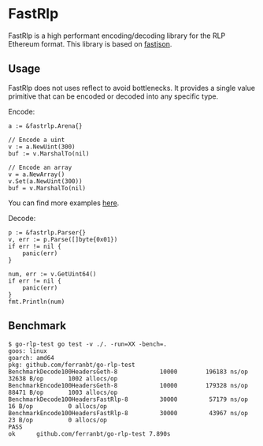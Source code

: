
# FastRlp

FastRlp is a high performant encoding/decoding library for the RLP Ethereum format. This library is based on [fastjson](https://github.com/valyala/fastjson).

## Usage

FastRlp does not uses reflect to avoid bottlenecks. It provides a single value primitive that can be encoded or decoded into any specific type.

Encode: 

```
a := &fastrlp.Arena{}

// Encode a uint
v := a.NewUint(300)
buf := v.MarshalTo(nil)

// Encode an array
v = a.NewArray()
v.Set(a.NewUint(300))
buf = v.MarshalTo(nil)
```

You can find more examples [here](https://github.com/wangwei123/umbracle/blob/master/arena_test.go#L53).

Decode:

```
p := &fastrlp.Parser{}
v, err := p.Parse([]byte{0x01})
if err != nil {
    panic(err)
}

num, err := v.GetUint64()
if err != nil {
    panic(err)
}
fmt.Println(num)
```

## Benchmark

```
$ go-rlp-test go test -v ./. -run=XX -bench=.     
goos: linux
goarch: amd64
pkg: github.com/ferranbt/go-rlp-test
BenchmarkDecode100HeadersGeth-8      	   10000	    196183 ns/op	   32638 B/op	    1002 allocs/op
BenchmarkEncode100HeadersGeth-8      	   10000	    179328 ns/op	   88471 B/op	    1003 allocs/op
BenchmarkDecode100HeadersFastRlp-8   	   30000	     57179 ns/op	      16 B/op	       0 allocs/op
BenchmarkEncode100HeadersFastRlp-8   	   30000	     43967 ns/op	      23 B/op	       0 allocs/op
PASS
ok  	github.com/ferranbt/go-rlp-test	7.890s
```
